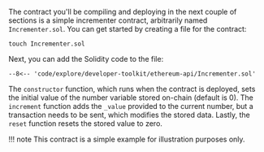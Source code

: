 The contract you'll be compiling and deploying in the next couple of sections is a simple incrementer contract, arbitrarily named `Incrementer.sol`. You can get started by creating a file for the contract:

```
touch Incrementer.sol
```

Next, you can add the Solidity code to the file:

```solidity
--8<-- 'code/explore/developer-toolkit/ethereum-api/Incrementer.sol'
```

The `constructor` function, which runs when the contract is deployed, sets the initial value of the number variable stored on-chain (default is 0). The `increment` function adds the `_value` provided to the current number, but a transaction needs to be sent, which modifies the stored data. Lastly, the `reset` function resets the stored value to zero.

!!! note
    This contract is a simple example for illustration purposes only.